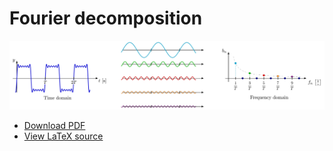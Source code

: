 # Fourier decomposition

[![Preview](fourier_decomposition_fig.jpg)](fourier_decomposition_fig.jpg)

- [Download PDF](fourier_decomposition_fig.pdf)
- [View LaTeX source](fourier_decomposition.tex)